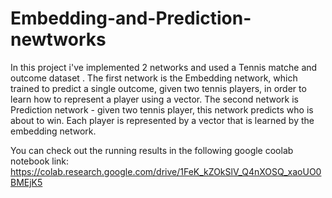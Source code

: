 # Embedding-and-Prediction-newtworks
In this project i've implemented 2 networks and used a Tennis matche and outcome dataset . The first network is the Embedding network, which trained to predict a single outcome, given two tennis players, in order to learn how to represent a player using a vector. The second network is Prediction network - given two tennis player, this network predicts who is about to win. Each player is represented by a vector that is learned by the embedding network.

You can check out the running results in the following google coolab notebook link:
https://colab.research.google.com/drive/1FeK_kZOkSlV_Q4nXOSQ_xaoUO0BMEjK5
